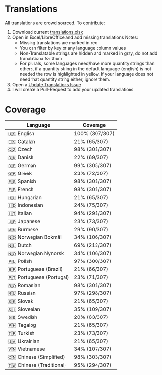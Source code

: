 # Translations

All translations are crowd sourced.
To contribute:
1. Download current [translations.xlsx](https://github.com/PhilKes/NotallyX/raw/refs/heads/main/app/translations.xlsx)
2. Open in Excel/LibreOffice and add missing translations
   Notes:
    - Missing translations are marked in red
    - You can filter by key or any language column values
    - Non-Translatable strings are hidden and marked in gray, do not add translations for them
    - For plurals, some languages need/have more quantity strings than others, if a quantity string in the default language (english) is not needed the row is highlighted in yellow. If your language does not need that quantity string either, ignore them.
3. Open a [Update Translations Issue](https://github.com/PhilKes/NotallyX/issues/new?assignees=&labels=translations&projects=&template=translation.md&title=%3CINSERT+LANGUAGE+HERE%3E+translations+update)
4. I will create a Pull-Request to add your updated translations

# Coverage

<!-- translations:start -->
| Language | Coverage |
|----------|----------|
| 🇺🇸 English | 100% (307/307) |
| 🇪🇸 Catalan | 21% (65/307) |
| 🇨🇿 Czech | 98% (301/307) |
| 🇩🇰 Danish | 22% (69/307) |
| 🇩🇪 German | 99% (305/307) |
| 🇬🇷 Greek | 23% (72/307) |
| 🇪🇸 Spanish | 98% (301/307) |
| 🇫🇷 French | 98% (301/307) |
| 🇭🇺 Hungarian | 21% (65/307) |
| 🇮🇩 Indonesian | 24% (75/307) |
| 🇮🇹 Italian | 94% (291/307) |
| 🇯🇵 Japanese | 23% (73/307) |
| 🇲🇲 Burmese | 29% (90/307) |
| 🇳🇴 Norwegian Bokmål | 34% (106/307) |
| 🇳🇱 Dutch | 69% (212/307) |
| 🇳🇴 Norwegian Nynorsk | 34% (106/307) |
| 🇵🇱 Polish | 97% (300/307) |
| 🇧🇷 Portuguese (Brazil) | 21% (66/307) |
| 🇵🇹 Portuguese (Portugal) | 23% (71/307) |
| 🇷🇴 Romanian | 98% (301/307) |
| 🇷🇺 Russian | 97% (298/307) |
| 🇸🇰 Slovak | 21% (65/307) |
| 🇸🇮 Slovenian | 35% (109/307) |
| 🇸🇪 Swedish | 20% (63/307) |
| 🇵🇭 Tagalog | 21% (65/307) |
| 🇹🇷 Turkish | 23% (73/307) |
| 🇺🇦 Ukrainian | 21% (65/307) |
| 🇻🇳 Vietnamese | 34% (107/307) |
| 🇨🇳 Chinese (Simplified) | 98% (303/307) |
| 🇹🇼 Chinese (Traditional) | 95% (294/307) |
<!-- translations:end -->